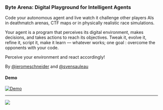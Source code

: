 ### Byte Arena: Digital Playground for Intelligent Agents

Code your autonomous agent and live watch it challenge other players AIs in deathmatch arenas, CTF maps or in physically realistic race simulations.

Your agent is a program that perceives its digital environment, makes decisions, and takes actions to reach its objectives. Tweak it, evolve it, refine it, script it, make it learn — whatever works; one goal : overcome the opponents with your code.

Perceive your environment and react accordingly!

By [@jeromeschneider](https://twitter.com/jeromeschneider) and [@svensauleau](https://twitter.com/svensauleau)

#### Demo

[![Demo](http://img.youtube.com/vi/IsLsM8PPml4/0.jpg)](http://www.youtube.com/watch?v=IsLsM8PPml4 "Video Title")

---

<img src="https://cloud.githubusercontent.com/assets/4974818/24494371/57a8073c-1532-11e7-9026-469640cea9a7.png" width="auto" />
